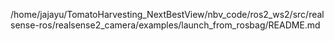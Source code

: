/home/jajayu/TomatoHarvesting_NextBestView/nbv_code/ros2_ws2/src/realsense-ros/realsense2_camera/examples/launch_from_rosbag/README.md
